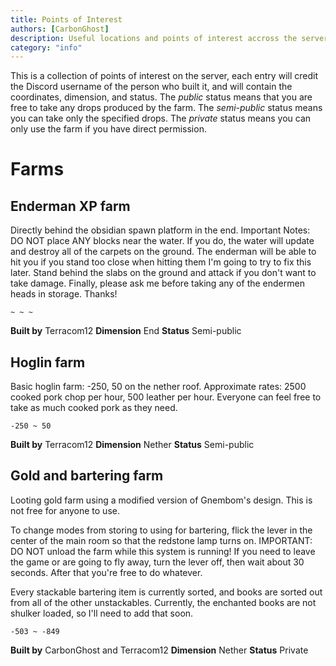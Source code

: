 ```yaml
---
title: Points of Interest
authors: [CarbonGhost]
description: Useful locations and points of interest accross the server.
category: "info"
---
```


This is a collection of points of interest on the server, each entry will credit the Discord username of the person who built it, and will contain the coordinates, dimension, and status. The _public_ status means that you are free to take any drops produced by the farm. The _semi-public_ status means you can take only the specified drops. The _private_ status means you can only use the farm if you have direct permission.

# Farms

## Enderman XP farm

Directly behind the obsidian spawn platform in the end.
Important Notes: DO NOT place ANY blocks near the water. If you do, the water will update and destroy all of the carpets on the ground. The enderman will be able to hit you if you stand too close when hitting them I'm going to try to fix this later. Stand behind the slabs on the ground and attack if you don't want to take damage. Finally, please ask me before taking any of the endermen heads in storage. Thanks!

`~ ~ ~`

**Built by** Terracom12
**Dimension** End
**Status** Semi-public

## Hoglin farm

Basic hoglin farm: -250, 50 on the nether roof.
Approximate rates: 2500 cooked pork chop per hour, 500 leather per hour.
Everyone can feel free to take as much cooked pork as they need.

`-250 ~ 50`

**Built by** Terracom12
**Dimension** Nether
**Status** Semi-public

## Gold and bartering farm

Looting gold farm using a modified version of Gnembom's design. This is not free for anyone to use.

To change modes from storing to using for bartering, flick the lever in the center of the main room so that the redstone lamp turns on.
IMPORTANT:
DO NOT unload the farm while this system is running!
If you need to leave the game or are going to fly away, turn the lever off, then wait about 30 seconds.
After that you're free to do whatever.

Every stackable bartering item is currently sorted, and books are sorted out from all of the other unstackables. Currently, the enchanted books are not shulker loaded, so I'll need to add that soon.

`-503 ~ -849`

**Built by** CarbonGhost and Terracom12
**Dimension** Nether
**Status** Private
